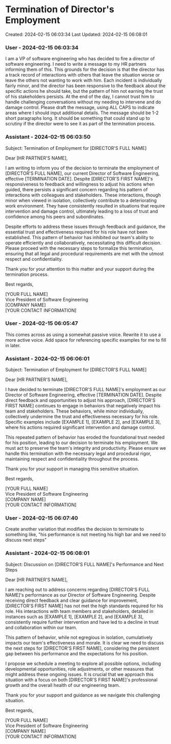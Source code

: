 # Termination of Director's Employment

Created: 2024-02-15 06:03:34
Last Updated: 2024-02-15 06:08:01

### User - 2024-02-15 06:03:34

I am a VP of software engineering who has decided to fire a director of software engineering. I need to write a message to my HR partners informing them of this. This grounds for the decision is that the director has a track record of interactions with others that leave the situation worse or leave the others not wanting to work with him. Each incident is individually fairly minor, and the director has been responsive to the feedback about the specific actions he should take, but the pattern of him not earning the trust of his stakeholders persists. At the end of the day, I cannot trust him to handle challenging conversations without my needing to intervene and do damage control. Please draft the message, using ALL CAPS to indicate areas where I should input additional details. The message should be 1-2 short paragraphs long. It should be something that could stand up to scrutiny if the director were to see it as part of the termination process.

### Assistant - 2024-02-15 06:03:50

Subject: Termination of Employment for [DIRECTOR'S FULL NAME]

Dear [HR PARTNER'S NAME],

I am writing to inform you of the decision to terminate the employment of [DIRECTOR'S FULL NAME], our current Director of Software Engineering, effective [TERMINATION DATE]. Despite [DIRECTOR'S FIRST NAME]'s responsiveness to feedback and willingness to adjust his actions when guided, there persists a significant concern regarding his pattern of interactions with colleagues and stakeholders. These interactions, though minor when viewed in isolation, collectively contribute to a deteriorating work environment. They have consistently resulted in situations that require intervention and damage control, ultimately leading to a loss of trust and confidence among his peers and subordinates.

Despite efforts to address these issues through feedback and guidance, the essential trust and effectiveness required for his role have not been established. This pattern of behavior has inhibited our team's ability to operate efficiently and collaboratively, necessitating this difficult decision. Please proceed with the necessary steps to formalize this termination, ensuring that all legal and procedural requirements are met with the utmost respect and confidentiality.

Thank you for your attention to this matter and your support during the termination process.

Best regards,

[YOUR FULL NAME]  
Vice President of Software Engineering  
[COMPANY NAME]  
[YOUR CONTACT INFORMATION]

### User - 2024-02-15 06:05:47

This comes across as using a somewhat passive voice. Rewrite it to use a more active voice. Add space for referencing specific examples for me to fill in later.

### Assistant - 2024-02-15 06:06:01

Subject: Termination of Employment for [DIRECTOR'S FULL NAME]

Dear [HR PARTNER'S NAME],

I have decided to terminate [DIRECTOR'S FULL NAME]'s employment as our Director of Software Engineering, effective [TERMINATION DATE]. Despite direct feedback and opportunities to adjust his approach, [DIRECTOR'S FIRST NAME] continues to engage in behaviors that negatively impact his team and stakeholders. These behaviors, while minor individually, collectively undermine the trust and effectiveness necessary for his role. Specific examples include [EXAMPLE 1], [EXAMPLE 2], and [EXAMPLE 3], where his actions required significant intervention and damage control.

This repeated pattern of behavior has eroded the foundational trust needed for his position, leading to our decision to terminate his employment. We must act to preserve the team's integrity and productivity. Please ensure we handle this termination with the necessary legal and procedural rigor, maintaining respect and confidentiality throughout the process.

Thank you for your support in managing this sensitive situation.

Best regards,

[YOUR FULL NAME]  
Vice President of Software Engineering  
[COMPANY NAME]  
[YOUR CONTACT INFORMATION]

### User - 2024-02-15 06:07:40

Create another variation that modifies the decision to terminate to something like, "his performance is not meeting his high bar and we need to discuss next steps"

### Assistant - 2024-02-15 06:08:01

Subject: Discussion on [DIRECTOR'S FULL NAME]'s Performance and Next Steps

Dear [HR PARTNER'S NAME],

I am reaching out to address concerns regarding [DIRECTOR'S FULL NAME]'s performance as our Director of Software Engineering. Despite receiving direct feedback and clear guidance for improvement, [DIRECTOR'S FIRST NAME] has not met the high standards required for his role. His interactions with team members and stakeholders, detailed in instances such as [EXAMPLE 1], [EXAMPLE 2], and [EXAMPLE 3], consistently require further intervention and have led to a decline in trust and collaboration within our team.

This pattern of behavior, while not egregious in isolation, cumulatively impacts our team's effectiveness and morale. It is clear we need to discuss the next steps for [DIRECTOR'S FIRST NAME], considering the persistent gap between his performance and the expectations for his position.

I propose we schedule a meeting to explore all possible options, including developmental opportunities, role adjustments, or other measures that might address these ongoing issues. It is crucial that we approach this situation with a focus on both [DIRECTOR'S FIRST NAME]'s professional growth and the overall health of our engineering team.

Thank you for your support and guidance as we navigate this challenging situation.

Best regards,

[YOUR FULL NAME]  
Vice President of Software Engineering  
[COMPANY NAME]  
[YOUR CONTACT INFORMATION]

